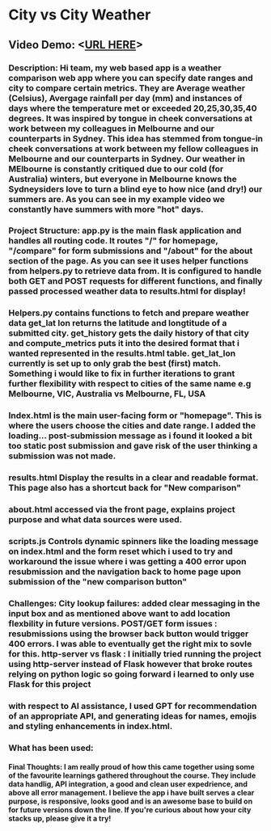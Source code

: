 # City vs City Weather
## Video Demo:  <[URL HERE](https://www.youtube.com/watch?v=uzXwkXAeBHg)>
### Description: Hi team, my web based app is a weather comparison web app where you can specify date ranges and city to compare certain metrics. They are Average weather (Celsius), Avergage rainfall per day (mm) and instances of days where the temperature met or exceeded 20,25,30,35,40 degrees. It was inspired by tongue in cheek conversations at work between my colleagues in Melbourne and our counterparts in Sydney. This idea has stemmed from tongue-in cheek conversations at work between my fellow colleagues in Melbourne and our counterparts in Sydney. Our weather in MElbourne is constantly critiqued due to our cold (for Australia) winters, but everyone in Melbourne knows the Sydneysiders love to turn a blind eye to how nice (and dry!) our summers are. As you can see in my example video we constantly have summers with more "hot" days.

### Project Structure: app.py is the main flask application and handles all routing code. It routes "/" for homepage, "/compare" for form submissions and "/about" for the about section of the page.  As you can see it uses helper functions from helpers.py to retrieve data from. It is configured to handle both GET and POST requests for different functions, and finally passed processed weather data to results.html for display!

### Helpers.py contains functions to fetch and prepare weather data get_lat lon returns the latitude and longtitude of a submitted city. get_history gets the daily history of that city and compute_metrics puts it into the desired format that i wanted represented in the results.html table. get_lat_lon currently is set up to only grab the best (first) match. Something i would like to fix in further iterations to grant further flexibility with respect to cities of the same name e.g Melbourne, VIC, Australia vs Melbourne, FL, USA

### Index.html is the main user-facing form or "homepage". This is where the users choose the cities and date range. I added the loading... post-submission message as i found it looked a bit too static post submission and gave risk of the user thinking a submission was not made.

### results.html Display the results in a clear and readable format. This page also has a shortcut back for "New comparison"

### about.html accessed via the front page, explains project purpose and what data sources were used.

### scripts.js Controls dynamic spinners like the loading message on index.html and the form reset which i used to try and workaround the issue where i was getting a 400 error upon resubmission and the navigation back to home page upon submission of the "new comparison button"

### Challenges: City lookup failures: added clear messaging in the input box and as mentioned above want to add location flexbility in future versions. POST/GET form issues : resubmissions using the browser back button would trigger 400 errors. I was able to eventually get the right mix to sovle for this. http-server vs flask : I initially tried running the project using http-server instead of Flask however that broke routes relying on python logic so going forward i learned to only use Flask for this project

### with respect to AI assistance, I used GPT for recommendation of an appropriate API, and generating ideas for names, emojis and styling enhancements in index.html.

### What has been used: 


#### Final Thoughts: I am really proud of how this came together using some of the favourite learnings gathered throughout the course. They include data handlig, API integration, a good and clean user expedrience, and above all error management. I believe the app i have built serves a clear purpose, is responsive, looks good and is an awesome base to build on for future versions down the line. If you're curious about how your city stacks up, please give it a try!


